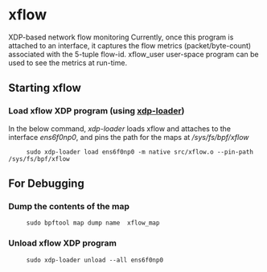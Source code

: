 # xflow
XDP-based network flow monitoring
Currently, once this program is attached to an interface, it captures the flow metrics (packet/byte-count) associated with the 5-tuple flow-id.
xflow_user user-space program can be used to see the metrics at run-time.

## Starting xflow

### Load xflow XDP program (using [xdp-loader](https://github.com/xdp-project/xdp-tools/tree/master/xdp-loader))
In the below command, _xdp-loader_ loads xflow and attaches to the interface _ens6f0np0_, and pins the path for the maps at _/sys/fs/bpf/xflow_

```shell
     sudo xdp-loader load ens6f0np0 -m native src/xflow.o --pin-path /sys/fs/bpf/xflow
```


## For Debugging

### Dump the contents of the map
```shell
     sudo bpftool map dump name  xflow_map
```

### Unload xflow XDP program
```shell
     sudo xdp-loader unload --all ens6f0np0
```

